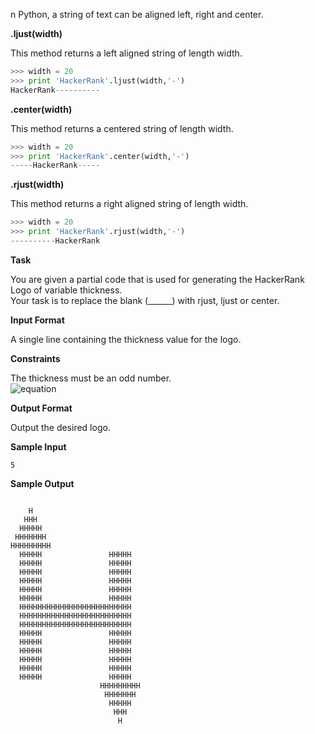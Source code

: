 n Python, a string of text can be aligned left, right and center.

__.ljust(width)__

This method returns a left aligned string of length width.
```python
>>> width = 20
>>> print 'HackerRank'.ljust(width,'-')
HackerRank----------  
```
__.center(width)__

This method returns a centered string of length width.
```python
>>> width = 20
>>> print 'HackerRank'.center(width,'-')
-----HackerRank-----
```
__.rjust(width)__

This method returns a right aligned string of length width.
```python
>>> width = 20
>>> print 'HackerRank'.rjust(width,'-')
----------HackerRank
```
__Task__

You are given a partial code that is used for generating the HackerRank Logo of variable thickness.<br> 
Your task is to replace the blank (______) with rjust, ljust or center.

__Input Format__

A single line containing the thickness value for the logo.

__Constraints__

The thickness must be an odd number.<br>
![equation](https://latex.codecogs.com/svg.latex?\inline&space;0&space;<&space;thickness&space;<&space;50)

__Output Format__

Output the desired logo.

__Sample Input__
```commandline
5
```
__Sample Output__
```commandline

    H    
   HHH   
  HHHHH  
 HHHHHHH 
HHHHHHHHH
  HHHHH               HHHHH             
  HHHHH               HHHHH             
  HHHHH               HHHHH             
  HHHHH               HHHHH             
  HHHHH               HHHHH             
  HHHHH               HHHHH             
  HHHHHHHHHHHHHHHHHHHHHHHHH   
  HHHHHHHHHHHHHHHHHHHHHHHHH   
  HHHHHHHHHHHHHHHHHHHHHHHHH   
  HHHHH               HHHHH             
  HHHHH               HHHHH             
  HHHHH               HHHHH             
  HHHHH               HHHHH             
  HHHHH               HHHHH             
  HHHHH               HHHHH             
                    HHHHHHHHH 
                     HHHHHHH  
                      HHHHH   
                       HHH    
                        H 
```